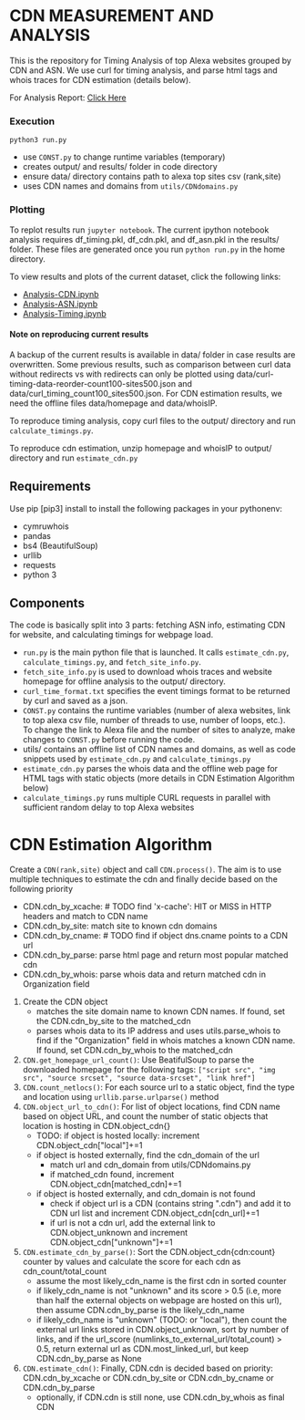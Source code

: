 # CDN MEASUREMENT AND ANALYSIS

This is the repository for Timing Analysis of top Alexa websites grouped by CDN
and ASN. We use curl for timing analysis, and parse html tags and whois traces
for CDN estimation (details below).

For Analysis Report: [Click Here](https://sarthakgrover.github.io/publication/cdn-analysis2019.pdf)

### Execution

`python3 run.py`
- use `CONST.py` to change runtime variables (temporary)
- creates output/ and results/ folder in code directory
- ensure data/ directory contains path to alexa top sites csv (rank,site)
- uses CDN names and domains from `utils/CDNdomains.py`

### Plotting

To replot results run `jupyter notebook`. The current ipython notebook analysis
requires df_timing.pkl, df_cdn.pkl, and df_asn.pkl in the results/ folder. These
files are generated once you run `python run.py` in the home directory.

To view results and plots of the current dataset, click the following links:

- [Analysis-CDN.ipynb](https://github.com/shahifaqeer/cdn-analysis/blob/master/Analysis-CDN.ipynb)
- [Analysis-ASN.ipynb](https://github.com/shahifaqeer/cdn-analysis/blob/master/Analysis-ASN.ipynb)
- [Analysis-Timing.ipynb](https://github.com/shahifaqeer/cdn-analysis/blob/master/Analysis-Timing.ipynb)


#### Note on reproducing current results
A backup of the current results is available in data/ folder in case results
are overwritten. Some previous results, such as comparison between curl data
without redirects vs with redirects can only be plotted using 
data/curl-timing-data-reorder-count100-sites500.json and 
data/curl_timing_count100_sites500.json. For CDN estimation results, we need
the offline files data/homepage and data/whoisIP.

To reproduce timing analysis, copy curl files to the output/ directory and run 
`calculate_timings.py`.

To reproduce cdn estimation, unzip homepage and whoisIP to output/ directory
and run `estimate_cdn.py`

## Requirements

Use pip [pip3] install to install the following packages in your pythonenv:
- cymruwhois
- pandas
- bs4 (BeautifulSoup)
- urllib
- requests
- python 3


## Components

The code is basically split into 3 parts: fetching ASN info, estimating CDN for
website, and calculating timings for webpage load.

- `run.py` is the main python file that is launched. It calls `estimate_cdn.py`,
`calculate_timings.py`, and `fetch_site_info.py`.
- `fetch_site_info.py` is used to download whois traces and website homepage for
offline analysis to the output/ directory.
- `curl_time_format.txt` specifies the event timings format to be returned by
curl and saved as a json.
- `CONST.py` contains the runtime variables (number of alexa websites,
link to top alexa csv file, number of threads to use, number of loops, etc.). To
change the link to Alexa file and the number of sites to analyze, make changes
to `CONST.py` before running the code.
- utils/ contains an offline list of CDN names and domains, as well as code
snippets used by `estimate_cdn.py` and `calculate_timings.py`
- `estimate_cdn.py` parses the whois data and the offline web page for HTML tags
with static objects (more details in CDN Estimation Algorithm below)
- `calculate_timings.py` runs multiple CURL requests in parallel with sufficient
random delay to top Alexa websites 

# CDN Estimation Algorithm

Create a `CDN(rank,site)` object and call `CDN.process()`. The aim is to
use multiple techniques to estimate the cdn and finally decide based on 
the following priority
- CDN.cdn_by_xcache: # TODO find 'x-cache': HIT or MISS in HTTP headers and
match to CDN name
- CDN.cdn_by_site: match site to known cdn domains
- CDN.cdn_by_cname: # TODO find if object dns.cname points to a CDN url
- CDN.cdn_by_parse: parse html page and return most popular matched cdn
- CDN.cdn_by_whois: parse whois data and return matched cdn in Organization
field


1. Create the CDN object
    - matches the site domain name to known CDN names. If found, set the 
CDN.cdn_by_site to the matched_cdn
    - parses whois data to its IP address and uses utils.parse_whois
to find if the "Organization" field in whois matches a known CDN name. If found,
set CDN.cdn_by_whois to the matched_cdn
2. `CDN.get_homepage_url_count()`: Use BeatifulSoup to parse the
downloaded homepage for the following tags:
`["script src", "img src", "source srcset", "source data-srcset", "link href"]`
3. `CDN.count_netlocs()`: For each source url to a static object, find the
type and location using `urllib.parse.urlparse()` method
4. `CDN.object_url_to_cdn()`: For list of object locations, find CDN name based
on object URL, and count the number of static objects that location is hosting
in CDN.object_cdn{}
    - TODO: if object is hosted locally: increment CDN.object_cdn["local"]+=1
    - if object is hosted externally, find the cdn_domain of the url
        - match url and cdn_domain from utils/CDNdomains.py
        - if matched_cdn found, increment CDN.object_cdn[matched_cdn]+=1
    - if object is hosted externally, and cdn_domain is not found
        - check if object url is a CDN (contains string ".cdn") and add it to
CDN url list and increment CDN.object_cdn[cdn_url]+=1
        - if url is not a cdn url, add the external link to CDN.object_unknown
and increment CDN.object_cdn["unknown"]+=1
5. `CDN.estimate_cdn_by_parse()`: Sort the CDN.object_cdn{cdn:count} counter
by values and calculate the score for each cdn as cdn_count/total_count
    - assume the most likely_cdn_name is the first cdn in sorted counter
    - if likely_cdn_name is not "unknown" and its score > 0.5 (i.e, more than
half the external objects on webpage are hosted on this url), then assume
CDN.cdn_by_parse is the likely_cdn_name
    - if likely_cdn_name is "unknown" (TODO: or "local"), then count the
external url links stored in CDN.object_unknown, sort by number of links, and
if the url_score (numlinks_to_external_url/total_count) > 0.5, return external
url as CDN.most_linked_url, but keep CDN.cdn_by_parse as None
6. `CDN.estimate_cdn()`: Finally, CDN.cdn is decided based on priority:
CDN.cdn_by_xcache or CDN.cdn_by_site or CDN.cdn_by_cname or CDN.cdn_by_parse
    - optionally, if CDN.cdn is still none, use CDN.cdn_by_whois as final CDN
